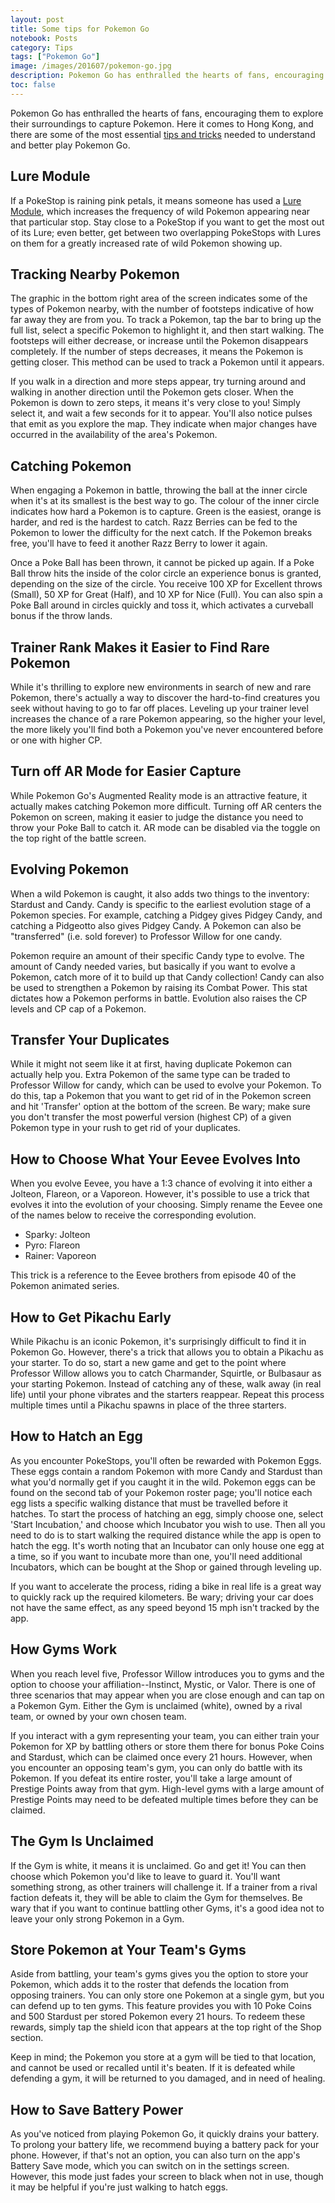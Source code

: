 ```yaml
---
layout: post
title: Some tips for Pokemon Go
notebook: Posts
category: Tips
tags: ["Pokemon Go"]
image: /images/201607/pokemon-go.jpg
description: Pokemon Go has enthralled the hearts of fans, encouraging them to explore their surroundings to capture Pokemon. Here it comes to Hong Kong, and there are some of the most essential tips and tricks needed to understand and better play Pokemon Go.
toc: false
---
```


Pokemon Go has enthralled the hearts of fans, encouraging them to explore their surroundings to capture Pokemon. Here it comes to Hong Kong, and there are some of the most essential [tips and tricks](http://www.gamespot.com/gallery/pokemon-go-20-essential-tips-and-tricks/2900-752/) needed to understand and better play Pokemon Go.

## Lure Module

If a PokeStop is raining pink petals, it means someone has used a [Lure Module](http://www.bustle.com/articles/172078-how-to-use-lure-modules-in-pokemon-go), which increases the frequency of wild Pokemon appearing near that particular stop. Stay close to a PokeStop if you want to get the most out of its Lure; even better, get between two overlapping PokeStops with Lures on them for a greatly increased rate of wild Pokemon showing up.

## Tracking Nearby Pokemon

The graphic in the bottom right area of the screen indicates some of the types of Pokemon nearby, with the number of footsteps indicative of how far away they are from you. To track a Pokemon, tap the bar to bring up the full list, select a specific Pokemon to highlight it, and then start walking. The footsteps will either decrease, or increase until the Pokemon disappears completely. If the number of steps decreases, it means the Pokemon is getting closer. This method can be used to track a Pokemon until it appears.

If you walk in a direction and more steps appear, try turning around and walking in another direction until the Pokemon gets closer. When the Pokemon is down to zero steps, it means it's very close to you! Simply select it, and wait a few seconds for it to appear. You'll also notice pulses that emit as you explore the map. They indicate when major changes have occurred in the availability of the area's Pokemon.

## Catching Pokemon

When engaging a Pokemon in battle, throwing the ball at the inner circle when it's at its smallest is the best way to go. The colour of the inner circle indicates how hard a Pokemon is to capture. Green is the easiest, orange is harder, and red is the hardest to catch. Razz Berries can be fed to the Pokemon to lower the difficulty for the next catch. If the Pokemon breaks free, you'll have to feed it another Razz Berry to lower it again.

Once a Poke Ball has been thrown, it cannot be picked up again. If a Poke Ball throw hits the inside of the color circle an experience bonus is granted, depending on the size of the circle. You receive 100 XP for Excellent throws (Small), 50 XP for Great (Half), and 10 XP for Nice (Full). You can also spin a Poke Ball around in circles quickly and toss it, which activates a curveball bonus if the throw lands.

## Trainer Rank Makes it Easier to Find Rare Pokemon

While it's thrilling to explore new environments in search of new and rare Pokemon, there's actually a way to discover the hard-to-find creatures you seek without having to go to far off places. Leveling up your trainer level increases the chance of a rare Pokemon appearing, so the higher your level, the more likely you'll find both a Pokemon you've never encountered before or one with higher CP.

## Turn off AR Mode for Easier Capture

While Pokemon Go's Augmented Reality mode is an attractive feature, it actually makes catching Pokemon more difficult. Turning off AR centers the Pokemon on screen, making it easier to judge the distance you need to throw your Poke Ball to catch it. AR mode can be disabled via the toggle on the top right of the battle screen.

## Evolving Pokemon

When a wild Pokemon is caught, it also adds two things to the inventory: Stardust and Candy. Candy is specific to the earliest evolution stage of a Pokemon species. For example, catching a Pidgey gives Pidgey Candy, and catching a Pidgeotto also gives Pidgey Candy. A Pokemon can also be "transferred" (i.e. sold forever) to Professor Willow for one candy.

Pokemon require an amount of their specific Candy type to evolve. The amount of Candy needed varies, but basically if you want to evolve a Pokemon, catch more of it to build up that Candy collection! Candy can also be used to strengthen a Pokemon by raising its Combat Power. This stat dictates how a Pokemon performs in battle. Evolution also raises the CP levels and CP cap of a Pokemon.

## Transfer Your Duplicates

While it might not seem like it at first, having duplicate Pokemon can actually help you. Extra Pokemon of the same type can be traded to Professor Willow for candy, which can be used to evolve your Pokemon. To do this, tap a Pokemon that you want to get rid of in the Pokemon screen and hit 'Transfer' option at the bottom of the screen. Be wary; make sure you don't transfer the most powerful version (highest CP) of a given Pokemon type in your rush to get rid of your duplicates.

## How to Choose What Your Eevee Evolves Into

When you evolve Eevee, you have a 1:3 chance of evolving it into either a Jolteon, Flareon, or a Vaporeon. However, it's possible to use a trick that evolves it into the evolution of your choosing. Simply rename the Eevee one of the names below to receive the corresponding evolution.

- Sparky: Jolteon
- Pyro: Flareon
- Rainer: Vaporeon

This trick is a reference to the Eevee brothers from episode 40 of the Pokemon animated series.

## How to Get Pikachu Early

While Pikachu is an iconic Pokemon, it's surprisingly difficult to find it in Pokemon Go. However, there's a trick that allows you to obtain a Pikachu as your starter. To do so, start a new game and get to the point where Professor Willow allows you to catch Charmander, Squirtle, or Bulbasaur as your starting Pokemon. Instead of catching any of these, walk away (in real life) until your phone vibrates and the starters reappear. Repeat this process multiple times until a Pikachu spawns in place of the three starters.

## How to Hatch an Egg

As you encounter PokeStops, you'll often be rewarded with Pokemon Eggs. These eggs contain a random Pokemon with more Candy and Stardust than what you'd normally get if you caught it in the wild. Pokemon eggs can be found on the second tab of your Pokemon roster page; you'll notice each egg lists a specific walking distance that must be travelled before it hatches. To start the process of hatching an egg, simply choose one, select 'Start Incubation,' and choose which Incubator you wish to use. Then all you need to do is to start walking the required distance while the app is open to hatch the egg. It's worth noting that an Incubator can only house one egg at a time, so if you want to incubate more than one, you'll need additional Incubators, which can be bought at the Shop or gained through leveling up.

If you want to accelerate the process, riding a bike in real life is a great way to quickly rack up the required kilometers. Be wary; driving your car does not have the same effect, as any speed beyond 15 mph isn't tracked by the app.

## How Gyms Work

When you reach level five, Professor Willow introduces you to gyms and the option to choose your affiliation--Instinct, Mystic, or Valor. There is one of three scenarios that may appear when you are close enough and can tap on a Pokemon Gym. Either the Gym is unclaimed (white), owned by a rival team, or owned by your own chosen team.

If you interact with a gym representing your team, you can either train your Pokemon for XP by battling others or store them there for bonus Poke Coins and Stardust, which can be claimed once every 21 hours. However, when you encounter an opposing team's gym, you can only do battle with its Pokemon. If you defeat its entire roster, you'll take a large amount of Prestige Points away from that gym. High-level gyms with a large amount of Prestige Points may need to be defeated multiple times before they can be claimed.

## The Gym Is Unclaimed

If the Gym is white, it means it is unclaimed. Go and get it! You can then choose which Pokemon you'd like to leave to guard it. You'll want something strong, as other trainers will challenge it. If a trainer from a rival faction defeats it, they will be able to claim the Gym for themselves. Be wary that if you want to continue battling other Gyms, it's a good idea not to leave your only strong Pokemon in a Gym.

## Store Pokemon at Your Team's Gyms

Aside from battling, your team's gyms gives you the option to store your Pokemon, which adds it to the roster that defends the location from opposing trainers. You can only store one Pokemon at a single gym, but you can defend up to ten gyms. This feature provides you with 10 Poke Coins and 500 Stardust per stored Pokemon every 21 hours. To redeem these rewards, simply tap the shield icon that appears at the top right of the Shop section.

Keep in mind; the Pokemon you store at a gym will be tied to that location, and cannot be used or recalled until it's beaten. If it is defeated while defending a gym, it will be returned to you damaged, and in need of healing.

## How to Save Battery Power

As you've noticed from playing Pokemon Go, it quickly drains your battery. To prolong your battery life, we recommend buying a battery pack for your phone. However, if that's not an option, you can also turn on the app's Battery Save mode, which you can switch on in the settings screen. However, this mode just fades your screen to black when not in use, though it may be helpful if you're just walking to hatch eggs.